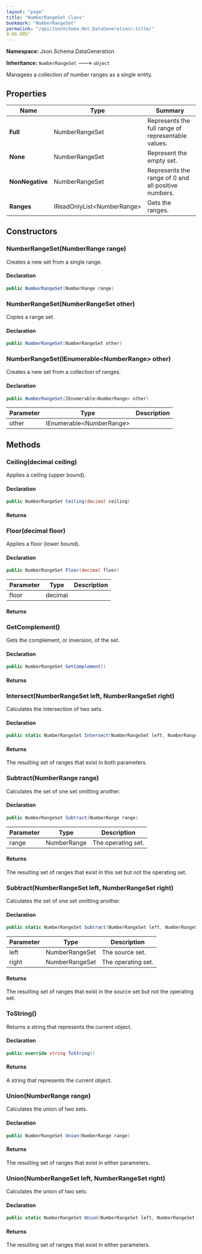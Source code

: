 ```yaml
---
layout: "page"
title: "NumberRangeSet Class"
bookmark: "NumberRangeSet"
permalink: "/api/JsonSchema.Net.DataGeneration/:title/"
0.06.005"
---
```

**Namespace:** Json.Schema.DataGeneration

**Inheritance:**
`NumberRangeSet`
 🡒 
`object`

Managees a collection of number ranges as a single entity.

## Properties

| Name | Type | Summary |
|---|---|---|
| **Full** | NumberRangeSet | Represents the full range of representable values. |
| **None** | NumberRangeSet | Represent the empty set. |
| **NonNegative** | NumberRangeSet | Represents the range of 0 and all positive numbers. |
| **Ranges** | IReadOnlyList\<NumberRange\> | Gets the ranges. |

## Constructors

### NumberRangeSet(NumberRange range)

Creates a new set from a single range.

#### Declaration

```c#
public NumberRangeSet(NumberRange range)
```


### NumberRangeSet(NumberRangeSet other)

Copies a range set.

#### Declaration

```c#
public NumberRangeSet(NumberRangeSet other)
```


### NumberRangeSet(IEnumerable\<NumberRange\> other)

Creates a new set from a collection of ranges.

#### Declaration

```c#
public NumberRangeSet(IEnumerable<NumberRange> other)
```

| Parameter | Type | Description |
|---|---|---|
| other | IEnumerable\<NumberRange\> |  |


## Methods

### Ceiling(decimal ceiling)

Applies a ceiling (upper bound).

#### Declaration

```c#
public NumberRangeSet Ceiling(decimal ceiling)
```


#### Returns



### Floor(decimal floor)

Applies a floor (lower bound).

#### Declaration

```c#
public NumberRangeSet Floor(decimal floor)
```

| Parameter | Type | Description |
|---|---|---|
| floor | decimal |  |


#### Returns



### GetComplement()

Gets the complement, or inversion, of the set.

#### Declaration

```c#
public NumberRangeSet GetComplement()
```


#### Returns



### Intersect(NumberRangeSet left, NumberRangeSet right)

Calculates the intersection of two sets.

#### Declaration

```c#
public static NumberRangeSet Intersect(NumberRangeSet left, NumberRangeSet right)
```


#### Returns

The resulting set of ranges that exist in both parameters.

### Subtract(NumberRange range)

Calculates the set of one set omitting another.

#### Declaration

```c#
public NumberRangeSet Subtract(NumberRange range)
```

| Parameter | Type | Description |
|---|---|---|
| range | NumberRange | The operating set. |


#### Returns

The resulting set of ranges that exist in this set but not the operating set.

### Subtract(NumberRangeSet left, NumberRangeSet right)

Calculates the set of one set omitting another.

#### Declaration

```c#
public static NumberRangeSet Subtract(NumberRangeSet left, NumberRangeSet right)
```

| Parameter | Type | Description |
|---|---|---|
| left | NumberRangeSet | The source set. |
| right | NumberRangeSet | The operating set. |


#### Returns

The resulting set of ranges that exist in the source set but not the operating set.

### ToString()

Returns a string that represents the current object.

#### Declaration

```c#
public override string ToString()
```


#### Returns

A string that represents the current object.

### Union(NumberRange range)

Calculates the union of two sets.

#### Declaration

```c#
public NumberRangeSet Union(NumberRange range)
```


#### Returns

The resulting set of ranges that exist in either parameters.

### Union(NumberRangeSet left, NumberRangeSet right)

Calculates the union of two sets.

#### Declaration

```c#
public static NumberRangeSet Union(NumberRangeSet left, NumberRangeSet right)
```


#### Returns

The resulting set of ranges that exist in either parameters.


